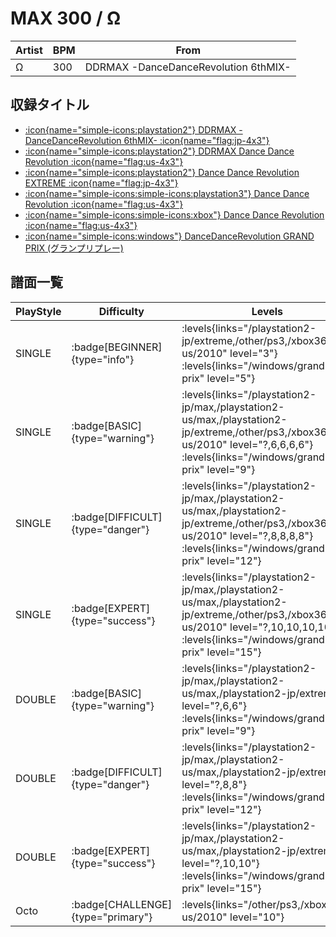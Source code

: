 # MAX 300 / Ω

|Artist|BPM|From|
|------|---|----|
|Ω|300|DDRMAX -DanceDanceRevolution 6thMIX-|

## 収録タイトル

- [:icon{name="simple-icons:playstation2"} DDRMAX -DanceDanceRevolution 6thMIX- :icon{name="flag:jp-4x3"}](/playstation2-jp/max)
- [:icon{name="simple-icons:playstation2"} DDRMAX Dance Dance Revolution :icon{name="flag:us-4x3"}](/playstation2-us/max)
- [:icon{name="simple-icons:playstation2"} Dance Dance Revolution EXTREME :icon{name="flag:jp-4x3"}](/playstation2-jp/extreme)
- [:icon{name="simple-icons:simple-icons:playstation3"} Dance Dance Revolution :icon{name="flag:us-4x3"}](/other/ps3)
- [:icon{name="simple-icons:simple-icons:xbox"} Dance Dance Revolution :icon{name="flag:us-4x3"}](/xbox360-us/2010)
- [:icon{name="simple-icons:windows"} DanceDanceRevolution GRAND PRIX (グランプリプレー)](/windows/grand-prix)

## 譜面一覧

|PlayStyle|Difficulty|Levels|Notes|Movie|
|---------|----------|------|-----|-----|
|SINGLE| :badge[BEGINNER]{type="info"}| :levels{links="/playstation2-jp/extreme,/other/ps3,/xbox360-us/2010" level="3"} :levels{links="/windows/grand-prix" level="5"}|85/0||
|SINGLE| :badge[BASIC]{type="warning"}| :levels{links="/playstation2-jp/max,/playstation2-us/max,/playstation2-jp/extreme,/other/ps3,/xbox360-us/2010" level="?,6,6,6,6"} :levels{links="/windows/grand-prix" level="9"}|264/2||
|SINGLE| :badge[DIFFICULT]{type="danger"}| :levels{links="/playstation2-jp/max,/playstation2-us/max,/playstation2-jp/extreme,/other/ps3,/xbox360-us/2010" level="?,8,8,8,8"} :levels{links="/windows/grand-prix" level="12"}|373/35||
|SINGLE| :badge[EXPERT]{type="success"}| :levels{links="/playstation2-jp/max,/playstation2-us/max,/playstation2-jp/extreme,/other/ps3,/xbox360-us/2010" level="?,10,10,10,10"} :levels{links="/windows/grand-prix" level="15"}|555/2||
|DOUBLE| :badge[BASIC]{type="warning"}| :levels{links="/playstation2-jp/max,/playstation2-us/max,/playstation2-jp/extreme" level="?,6,6"} :levels{links="/windows/grand-prix" level="9"}|263/8||
|DOUBLE| :badge[DIFFICULT]{type="danger"}| :levels{links="/playstation2-jp/max,/playstation2-us/max,/playstation2-jp/extreme" level="?,8,8"} :levels{links="/windows/grand-prix" level="12"}|347/5||
|DOUBLE| :badge[EXPERT]{type="success"}| :levels{links="/playstation2-jp/max,/playstation2-us/max,/playstation2-jp/extreme" level="?,10,10"} :levels{links="/windows/grand-prix" level="15"}|485/2||
|Octo| :badge[CHALLENGE]{type="primary"}| :levels{links="/other/ps3,/xbox360-us/2010" level="10"}|||
